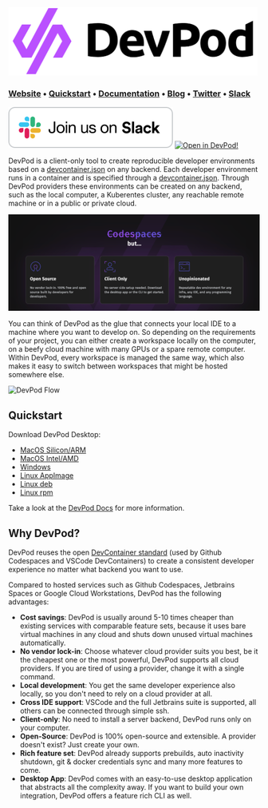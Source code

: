 <br>
<a href="https://www.devpod.sh"><img src="docs/static/media/devpod.png" width="500"></a>

### **[Website](https://www.devpod.sh)** • **[Quickstart](https://www.devpod.sh/docs/getting-started/install)** • **[Documentation](https://www.devpod.sh/docs/what-is-devpod)** • **[Blog](https://loft.sh/blog)** • **[Twitter](https://twitter.com/loft_sh)** • **[Slack](https://slack.loft.sh/)**

[![Join us on Slack!](docs/static/media/slack.svg)](https://slack.loft.sh/) [![Open in DevPod!](https://devpod.sh/assets/open-in-devpod.svg)](https://devpod.sh/open#https://github.com/loft-sh/devpod)

DevPod is a client-only tool to create reproducible developer environments based on a [devcontainer.json](https://containers.dev/) on any backend. Each developer environment runs in a container and is specified through a [devcontainer.json](https://containers.dev/). Through DevPod providers these environments can be created on any backend, such as the local computer, a Kuberentes cluster, any reachable remote machine or in a public or private cloud.

![Codespaces](docs/static/media/codespaces-but.png)

You can think of DevPod as the glue that connects your local IDE to a machine where you want to develop on. So depending on the requirements of your project, you can either create a workspace locally on the computer, on a beefy cloud machine with many GPUs or a spare remote computer. Within DevPod, every workspace is managed the same way, which also makes it easy to switch between workspaces that might be hosted somewhere else.

![DevPod Flow](docs/static/media/devpod-flow.gif)

## Quickstart

Download DevPod Desktop:
- [MacOS Silicon/ARM](https://github.com/loft-sh/devpod/releases/latest/download/DevPod_macos_aarch64.dmg)
- [MacOS Intel/AMD](https://github.com/loft-sh/devpod/releases/latest/download/DevPod_macos_x64.dmg)
- [Windows](https://github.com/loft-sh/devpod/releases/latest/download/DevPod_windows_x64_en-US.msi)
- [Linux AppImage](https://github.com/loft-sh/devpod/releases/latest/download/DevPod_linux_amd64.AppImage)
- [Linux deb](https://github.com/loft-sh/devpod/releases/latest/download/DevPod_linux_amd64.deb)
- [Linux rpm](https://github.com/loft-sh/devpod/releases/latest/download/DevPod_linux_x86_64.rpm)

Take a look at the [DevPod Docs](https://devpod.sh/docs/getting-started/install) for more information.

## Why DevPod?

DevPod reuses the open [DevContainer standard](https://containers.dev/) (used by Github Codespaces and VSCode DevContainers) to create a consistent developer experience no matter what backend you want to use.

Compared to hosted services such as Github Codespaces, Jetbrains Spaces or Google Cloud Workstations, DevPod has the following advantages:
* **Cost savings**: DevPod is usually around 5-10 times cheaper than existing services with comparable feature sets, because it uses bare virtual machines in any cloud and shuts down unused virtual machines automatically.
* **No vendor lock-in**: Choose whatever cloud provider suits you best, be it the cheapest one or the most powerful, DevPod supports all cloud providers. If you are tired of using a provider, change it with a single command.
* **Local development**: You get the same developer experience also locally, so you don't need to rely on a cloud provider at all.
* **Cross IDE support**: VSCode and the full Jetbrains suite is supported, all others can be connected through simple ssh.
* **Client-only**: No need to install a server backend, DevPod runs only on your computer.
* **Open-Source**: DevPod is 100% open-source and extensible. A provider doesn't exist? Just create your own.
* **Rich feature set**: DevPod already supports prebuilds, auto inactivity shutdown, git & docker credentials sync and many more features to come.
* **Desktop App**: DevPod comes with an easy-to-use desktop application that abstracts all the complexity away. If you want to build your own integration, DevPod offers a feature rich CLI as well.
